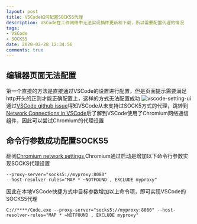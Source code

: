 ```yaml
---
layout: post
title: VSCode如何配置SOCKS5代理
description: VSCode在工作网络中无法实现插件更新和下载，所以需要配置代理的情况
tags:
- VSCode
- SOCKS5
date: 2020-02-28 12:34:56
comments: true
---
```


## 编辑器页面无法配置
第一个直接的方法是直接通过VSCode的设置进行配置，但是页面提示需要满足http开头的正则才能正确配置上，这样的方式无法配置成功
![vscode-setting-ui](../../img/tools/vscode-socks5-1.jpg)
通过[VSCode github issue](https://github.com/Microsoft/vscode/issues/58080)得知VSCode从未支持过SOCK5方式的代理，跳转到[Network Connections in VSCode](https://code.visualstudio.com/docs/setup/network)后了解到VSCode使用了Chromium网络通信组件，因此可以尝试Chromium的代理设置

## 命令行参数成功配置SOCKS5
翻阅[Chromium network settings](https://www.chromium.org/developers/design-documents/network-stack/socks-proxy),Chromium通过启动是增加以下命令行参数实现SOCKS代理设置
```shell
--proxy-server="socks5://myproxy:8080"
--host-resolver-rules="MAP * ~NOTFOUND , EXCLUDE myproxy"
```
因此在本地VSCode快捷方式中目标参数增加以上命令项，即可实现VSCode的SOCKS5代理
```shell
C://****/Code.exe --proxy-server="socks5://myproxy:8080" --host-resolver-rules="MAP * ~NOTFOUND , EXCLUDE myproxy"
```